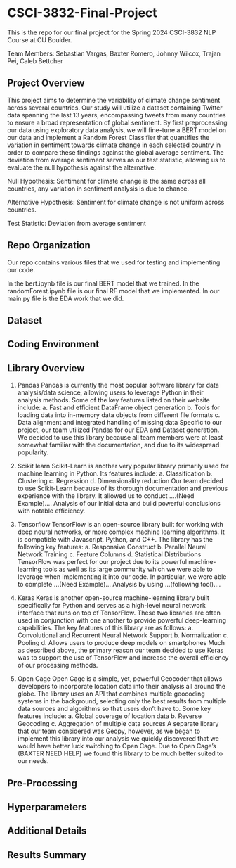 # CSCI-3832-Final-Project
This is the repo for our final project for the Spring 2024 CSCI-3832 NLP Course at CU Boulder. 

Team Members: Sebastian Vargas, Baxter Romero, Johnny Wilcox, Trajan Pei, Caleb Bettcher

## Project Overview
This project aims to determine the variability of climate change sentiment across several countries. Our study will utilize a dataset containing Twitter data spanning the last 13 years, encompassing tweets from many countries to ensure a broad representation of global sentiment. By first preprocessing our data using exploratory data analysis, we will fine-tune a BERT model on our data and implement a Random Forest Classifier that quantifies the variation in sentiment towards climate change in each selected country in order to compare these findings against the global average sentiment. The deviation from average sentiment serves as our test statistic, allowing us to evaluate the null hypothesis against the alternative.

Null Hypothesis: Sentiment for climate change is the same across all countries, any variation in sentiment analysis is due to chance.

Alternative Hypothesis: Sentiment for climate change is not uniform across countries. 

Test Statistic: Deviation from average sentiment


## Repo Organization
Our repo contains various files that we used for testing and implementing our code. 

In the bert.ipynb file is our final BERT model that we trained. 
In the randomForest.ipynb file is our final RF model that we implemented. 
In our main.py file is the EDA work that we did. 

## Dataset

## Coding Environment

## Library Overview
1. Pandas
  Pandas is currently the most popular software library for data analysis/data science, allowing users to leverage Python in their analysis methods. Some of the key features listed on their website include:
    a. Fast and efficient DataFrame object generation
    b. Tools for loading data into in-memory data objects from different file formats
    c. Data alignment and integrated handling of missing data
  Specific to our project, our team utilized Pandas for our EDA and Dataset generation. We decided to use this library because all team members were at least somewhat familiar with the documentation, and due to its widespread popularity.
2. Scikit learn
  Scikit-Learn is another very popular library primarily used for machine learning in Python. Its features include:
    a. Classification
    b. Clustering
    c. Regression
    d. Dimensionality reduction
  Our team decided to use Scikit-Learn because of its thorough documentation and previous experience with the library. It allowed us to conduct ….(Need Example)…. Analysis of our initial data and build powerful conclusions with notable efficiency.

3. Tensorflow
  TensorFlow is an open-source library built for working with deep neural networks, or more complex machine learning algorithms. It is compatible with Javascript, Python, and C++. The library has the following key features:
    a. Responsive Construct
    b. Parallel Neural Network Training
    c. Feature Columns
    d. Statistical Distributions
  TensorFlow was perfect for our project due to its powerful machine-learning tools as well as its large community which we were able to leverage when implementing it into our code. In particular, we were able to complete …(Need Example)… Analysis by using …(following tool)….
4. Keras
  Keras is another open-source machine-learning library built specifically for Python and serves as a high-level neural network interface that runs on top of TensorFlow. These two libraries are often used in conjunction with one another to provide powerful deep-learning capabilities. The key features of this library are as follows:
    a. Convolutional and Recurrent Neural Network Support
    b. Normalization
    c. Pooling
    d. Allows users to produce deep models on smartphones
  Much as described above, the primary reason our team decided to use Keras was to support the use of TensorFlow and increase the overall efficiency of our processing methods.
 
5. Open Cage
  Open Cage is a simple, yet, powerful Geocoder that allows developers to incorporate location data into their analysis all around the globe. The library uses an API that combines multiple geocoding systems in the background, selecting only the best results from multiple data sources and algorithms so that users don’t have to. Some key features include:
    a. Global coverage of location data
    b. Reverse Geocoding
    c. Aggregation of multiple data sources
  A separate library that our team considered was Geopy, however, as we began to implement this library into our analysis we quickly discovered that we would have better luck switching to Open Cage. Due to Open Cage’s (BAXTER NEED HELP) we found this library to be much better suited to our needs.


## Pre-Processing

## Hyperparameters

## Additional Details

## Results Summary



